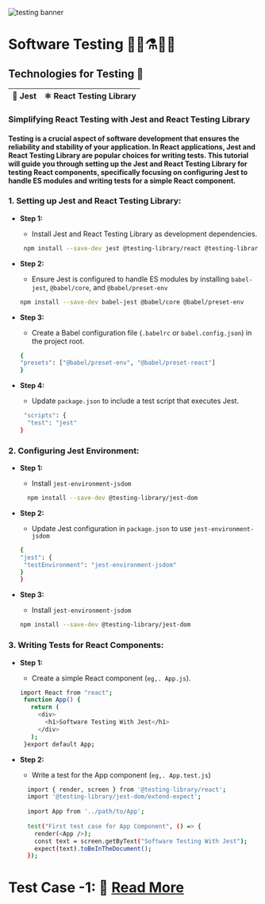 ![testing banner](https://i.ibb.co/yQq8jxF/software-testing.jpg)
# Software Testing 🔬📰⚗️👨‍🔬


## Technologies for Testing 🚩
|🍟 Jest               |⚛ React Testing Library |
|------------------------|------------------- |

### Simplifying React Testing with Jest and React Testing Library
#### Testing is a crucial aspect of software development that ensures the reliability and stability of your application. In React applications, Jest and React Testing Library are popular choices for writing tests. This tutorial will guide you through setting up the Jest and React Testing Library for testing React components, specifically focusing on configuring Jest to handle ES modules and writing tests for a simple React component.

### 1. Setting up Jest and React Testing Library:

- **Step 1:**
  - Install Jest and React Testing Library as development dependencies.
   ```bash
    npm install --save-dev jest @testing-library/react @testing-library/jest-dom
   ```
- **Step 2:**
  -  Ensure Jest is configured to handle ES modules by installing `babel-jest`, `@babel/core`, and `@babel/preset-env`
   ```bash
   npm install --save-dev babel-jest @babel/core @babel/preset-env
   ```
- **Step 3:**
  -  Create a Babel configuration file (`.babelrc` or `babel.config.json`) in the project root.
   ```bash
   {
   "presets": ["@babel/preset-env", "@babel/preset-react"]
   }
   ```
- **Step 4:**
  -  Update `package.json` to include a test script that executes Jest.

  ```bash
   "scripts": {
    "test": "jest"
  }
  ```

###  2. Configuring Jest Environment:

- **Step 1:**
  -  Install `jest-environment-jsdom`

   ```bash
     npm install --save-dev @testing-library/jest-dom
   ```

- **Step 2:**
  -   Update Jest configuration in `package.json` to use `jest-environment-jsdom`
   ```bash
  {
  "jest": {
    "testEnvironment": "jest-environment-jsdom"
  }
   }
   ```
- **Step 3:**
  -  Install `jest-environment-jsdom`
   ```bash
  npm install --save-dev @testing-library/jest-dom
   ```

### 3. Writing Tests for React Components:

- **Step 1:**
  -  Create a simple React component (`eg,. App.js`).

   ```bash
  import React from "react";
    function App() {
      return (
        <div>
          <h1>Software Testing With Jest</h1>
        </div>
      );
    }export default App;
   ```

- **Step 2:**
  -  Write a test for the App component (`eg,. App.test.js`)

  ```bash
    import { render, screen } from '@testing-library/react';
    import '@testing-library/jest-dom/extend-expect'; 
    
    import App from '../path/to/App'; 
    
    test("First test case for App Component", () => {
      render(<App />);
      const text = screen.getByText("Software Testing With Jest");
      expect(text).toBeInTheDocument();
    });
   ```


<p align="center">
  <h1>Test Case -1: 📖 <a href="https://github.com/dev-hafiz/software_testing/blob/main/src/__test__/Readme.app.md"> Read More </a></h1>
</p>


